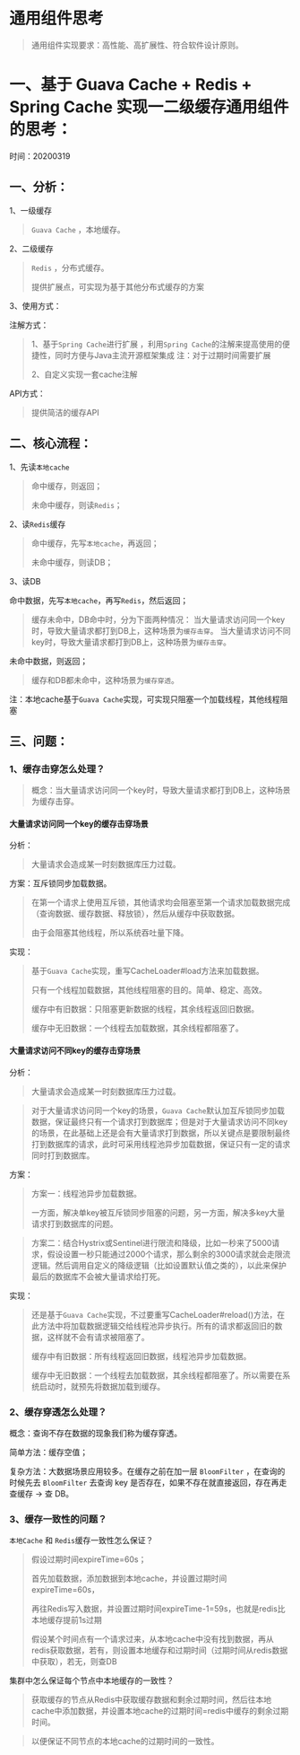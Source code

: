 # 通用组件思考
> 通用组件实现要求：高性能、高扩展性、符合软件设计原则。

# 一、基于 Guava Cache + Redis + Spring Cache 实现一二级缓存通用组件的思考：
时间：20200319

## 一、分析：

1、一级缓存
> `Guava Cache` ，本地缓存。

2、二级缓存
> `Redis` ，分布式缓存。
>
> 提供扩展点，可实现为基于其他分布式缓存的方案 

3、使用方式：

注解方式：

> 1、基于`Spring Cache`进行扩展 ，利用`Spring Cache`的注解来提高使用的便捷性，同时方便与Java主流开源框架集成
> 注：对于过期时间需要扩展
>
> 2、自定义实现一套cache注解
 
API方式：

> 提供简洁的缓存API


## 二、核心流程：

1、先读`本地cache`

> 命中缓存，则返回；
>
> 未命中缓存，则读`Redis`；

2、读`Redis`缓存

> 命中缓存，先写`本地cache`，再返回；
>
> 未命中缓存，则读DB；

3、读DB

命中数据，先写`本地cache`，再写`Redis`，然后返回；
> 缓存未命中，DB命中时，分为下面两种情况：
> 当大量请求访问同一个key时，导致大量请求都打到DB上，这种场景为`缓存击穿`。
> 当大量请求访问不同key时，导致大量请求都打到DB上，这种场景为`缓存击穿`。

未命中数据，则返回；
> 缓存和DB都未命中，这种场景为`缓存穿透`。

注：本地cache基于`Guava Cache`实现，可实现只阻塞一个加载线程，其他线程阻塞


## 三、问题：

### 1、缓存击穿怎么处理？
> 概念：当大量请求访问同一个key时，导致大量请求都打到DB上，这种场景为缓存击穿。

####  大量请求访问同一个key的缓存击穿场景

分析：

> 大量请求会造成某一时刻数据库压力过载。

方案：互斥锁同步加载数据。

> 在第一个请求上使用互斥锁，其他请求均会阻塞至第一个请求加载数据完成（查询数据、缓存数据、释放锁），然后从缓存中获取数据。
>
> 由于会阻塞其他线程，所以系统吞吐量下降。

实现：

> 基于`Guava Cache`实现，重写CacheLoader#load方法来加载数据。
>
> 只有一个线程加载数据，其他线程阻塞的目的。简单、稳定、高效。
>
> 缓存中有旧数据：只阻塞更新数据的线程，其余线程返回旧数据。
>
> 缓存中无旧数据：一个线程去加载数据，其余线程都阻塞了。

#### 大量请求访问不同key的缓存击穿场景

分析：

> 大量请求会造成某一时刻数据库压力过载。

> 对于大量请求访问同一个key的场景，`Guava Cache`默认加互斥锁同步加载数据，保证最终只有一个请求打到数据库；但是对于大量请求访问不同key的场景，在此基础上还是会有大量请求打到数据，所以关键点是要限制最终打到数据库的请求，此时可采用线程池异步加载数据，保证只有一定的请求同时打到数据库。

方案：

> 方案一：线程池异步加载数据。
>
> 一方面，解决单key被互斥锁同步阻塞的问题，另一方面，解决多key大量请求打到数据库的问题。

> 方案二：结合Hystrix或Sentinel进行限流和降级，比如一秒来了5000请求，假设设置一秒只能通过2000个请求，那么剩余的3000请求就会走限流逻辑。然后调用自定义的降级逻辑（比如设置默认值之类的），以此来保护最后的数据库不会被大量请求给打死。

实现：

> 还是基于`Guava Cache`实现，不过要重写CacheLoader#reload()方法，在此方法中将加载数据逻辑交给线程池异步执行。所有的请求都返回旧的数据，这样就不会有请求被阻塞了。
>
> 缓存中有旧数据：所有线程返回旧数据，线程池异步加载数据。
>
> 缓存中无旧数据：一个线程去加载数据，其余线程都阻塞了。所以需要在系统启动时，就预先将数据加载到缓存。

### 2、缓存穿透怎么处理？
概念：查询不存在数据的现象我们称为缓存穿透。

简单方法：缓存空值；

复杂方法：大数据场景应用较多。在缓存之前在加一层 `BloomFilter` ，在查询的时候先去 `BloomFilter` 去查询 key 是否存在，如果不存在就直接返回，存在再走查缓存 -> 查 DB。

 

### 3、缓存一致性的问题？

`本地Cache` 和 `Redis`缓存一致性怎么保证？

> 假设过期时间expireTime=60s；
>
> 首先加载数据，添加数据到本地cache，并设置过期时间expireTime=60s，
>
> 再往Redis写入数据，并设置过期时间expireTime-1=59s，也就是redis比本地缓存提前1s过期
>
> 假设某个时间点有一个请求过来，从本地cache中没有找到数据，再从redis获取数据，若有，则设置本地缓存和过期时间（过期时间从redis数据中获取），若无，则查DB

集群中怎么保证每个节点中本地缓存的一致性？
>
> 获取缓存的节点从Redis中获取缓存数据和剩余过期时间，然后往本地cache中添加数据，并设置本地cache的过期时间=redis中缓存的剩余过期时间。

> 以便保证不同节点的本地cache的过期时间的一致性。 
 